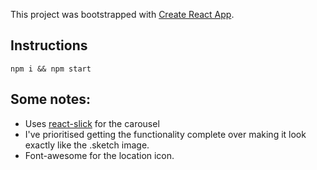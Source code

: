 This project was bootstrapped with [Create React App](https://github.com/facebookincubator/create-react-app).

## Instructions

```
npm i && npm start
```

## Some notes: 

- Uses [react-slick](https://react-slick.neostack.com/) for the carousel 
- I've prioritised getting the functionality complete over making it look exactly like the .sketch image. 
- Font-awesome for the location icon. 


